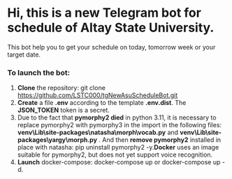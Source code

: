 # Hi, this is a new Telegram bot for schedule of Altay State University.

This bot help you to get your schedule on today, tomorrow week or your target date.

### To launch the bot:
1. __Clone__ the repository: git clone https://github.com/LSTC000/tgNewAsuScheduleBot.git
2. __Create__ a file __.env__ according to the template __.env.dist__. 
The __JSON_TOKEN__ token is a secret.
3. Due to the fact that __pymorphy2 died__ in python 3.11, it is necessary to replace pymorphy2 with pymorphy3 in the import in the following files: __venv\Lib\site-packages\natasha\morph\vocab.py__ and __venv\Lib\site-packages\yargy\morph.py__ . And then __remove pymorphy2__ installed in place with natasha: pip uninstall pymorphy2 -y.__Docker__ uses an image suitable for pymorphy2, but does not yet support voice recognition.
4. __Launch__ docker-compose: docker-compose up or docker-compose up -d.

